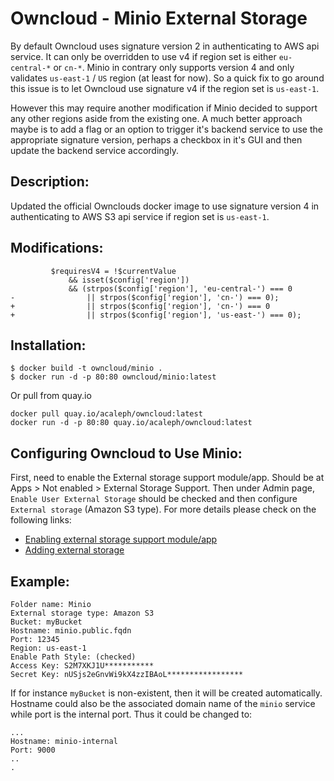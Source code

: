 # Owncloud - Minio External Storage


By default Owncloud uses signature version 2 in authenticating to AWS api service. It can only be overridden to use v4 if region set is either ``eu-central-*`` or ``cn-*``. Minio in contrary only supports version 4 and only validates ``us-east-1`` / ``US`` region (at least for now). So a quick fix to go around this issue is to let Owncloud use signature v4 if the region set is `us-east-1`.

However this may require another modification if Minio decided to support any other regions aside from the existing one. A much better approach maybe is to add a flag or an option to trigger it's backend service to use the appropriate signature version, perhaps a checkbox in it's GUI and then update the backend service accordingly.

## Description:

Updated the official Ownclouds docker image to use signature version 4 in authenticating to AWS S3 api service if region set is `us-east-1`.

## Modifications:
~~~
         $requiresV4 = !$currentValue
             && isset($config['region'])
             && (strpos($config['region'], 'eu-central-') === 0
-                || strpos($config['region'], 'cn-') === 0);
+                || strpos($config['region'], 'cn-') === 0
+                || strpos($config['region'], 'us-east-') === 0);
~~~


## Installation:
~~~
$ docker build -t owncloud/minio .
$ docker run -d -p 80:80 owncloud/minio:latest
~~~

Or pull from quay.io

~~~
docker pull quay.io/acaleph/owncloud:latest
docker run -d -p 80:80 quay.io/acaleph/owncloud:latest
~~~

## Configuring Owncloud to Use Minio:

First, need to enable the External storage support module/app. Should be at Apps > Not enabled > External Storage Support. Then under Admin page, `Enable User External Storage` should be checked and then configure `External storage` (Amazon S3 type). For more details please check on the following links:


- [Enabling external storage support module/app](https://doc.owncloud.org/server/7.0/admin_manual/configuration/external_storage_configuration_gui.html#enabling-external-storage-support)
- [Adding external storage](https://doc.owncloud.org/server/7.0/admin_manual/configuration/external_storage_configuration_gui.html#amazon-s3)

## Example:
```
Folder name: Minio 
External storage type: Amazon S3
Bucket: myBucket
Hostname: minio.public.fqdn
Port: 12345
Region: us-east-1
Enable Path Style: (checked)
Access Key: S2M7XKJ1U***********
Secret Key: nUSjs2eGnvWi9kX4zzIBAoL*****************
```

If for instance `myBucket` is non-existent, then it will be created automatically.
Hostname could also be the associated domain name of the `minio` service while port is the internal port. Thus it could be changed to:

```
...
Hostname: minio-internal
Port: 9000
..
.
```

